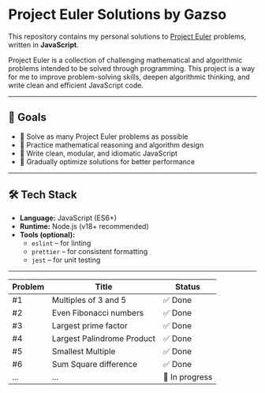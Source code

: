 # Project Euler Solutions by Gazso

This repository contains my personal solutions to [Project Euler](https://projecteuler.net/) problems, written in **JavaScript**.

Project Euler is a collection of challenging mathematical and algorithmic problems intended to be solved through programming. This project is a way for me to improve problem-solving skills, deepen algorithmic thinking, and write clean and efficient JavaScript code.

---

## 📌 Goals

- 🔢 Solve as many Project Euler problems as possible
- 🧠 Practice mathematical reasoning and algorithm design
- 🧼 Write clean, modular, and idiomatic JavaScript
- 🚀 Gradually optimize solutions for better performance

---

## 🛠️ Tech Stack

- **Language:** JavaScript (ES6+)
- **Runtime:** Node.js (v18+ recommended)
- **Tools (optional):**
  - `eslint` – for linting
  - `prettier` – for consistent formatting
  - `jest` – for unit testing

---

| Problem | Title                  | Status         |
| ------- | ---------------------- | -------------- |
| #1      | Multiples of 3 and 5   | ✅ Done         |
| #2      | Even Fibonacci numbers | ✅ Done         |
| #3      | Largest prime factor   | ✅ Done         |
| #4      | Largest Palindrome Product   | ✅ Done         |
| #5      | Smallest Multiple   | ✅ Done         |
| #6      | Sum Square difference   | ✅ Done         |
| ...     | ...                    | 🚧 In progress |

